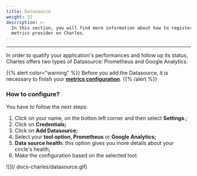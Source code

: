 ```yaml
---
title: Datasource
weight: 32
description: >-
  In this section, you will find more information about how to register your
  metrics provider on Charles.
---
```


---

In order to quatify your application's performances and follow up its status, Charles offers two types of Datasource: Prometheus and Google Analytics. 

{{% alert color="warning" %}}
Before you add the Datasource, it is necessary to finish your [**metrics configuration**](../../../reference/metrics/setting-up-your-metrics).
{{% /alert %}}

### How to configure? 

You have to follow the next steps: 

1. Click on your name, on the botton left corner and then select **Settings**.;
2. Click on **Credentials;**
3. Click on **Add Datasource;**
4. Select your **tool option, Prometheus** or **Google Analytics;** 
5. **Data source health:** this option gives you more details about your circle's health; 
6. Make the configuration based on the selected tool. 

![](/ docs-charles/datasource.gif)
